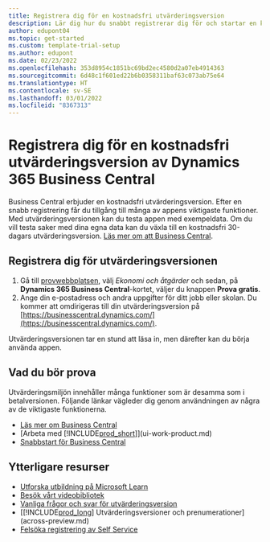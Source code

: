 ```yaml
---
title: Registrera dig för en kostnadsfri utvärderingsversion
description: Lär dig hur du snabbt registrerar dig för och startar en kostnadsfri utvärderingsversion av Dynamics 365 Business Central. Utforska appen med guidningar och videor, och hitta ytterligare utbildningsresurser.
author: edupont04
ms.topic: get-started
ms.custom: template-trial-setup
ms.author: edupont
ms.date: 02/23/2022
ms.openlocfilehash: 353d8954c1851bc69bd2ec4580d2a07eb4914363
ms.sourcegitcommit: 6d48c1f601ed22b6b0358311baf63c073ab75e64
ms.translationtype: HT
ms.contentlocale: sv-SE
ms.lasthandoff: 03/01/2022
ms.locfileid: "8367313"
---
```

# <a name="sign-up-for-a-free-dynamics-365-business-central-trial"></a>Registrera dig för en kostnadsfri utvärderingsversion av Dynamics 365 Business Central

Business Central erbjuder en kostnadsfri utvärderingsversion. Efter en snabb registrering får du tillgång till många av appens viktigaste funktioner. Med utvärderingsversionen kan du testa appen med exempeldata. Om du vill testa saker med dina egna data kan du växla till en kostnadsfri 30-dagars utvärderingsversion. [Läs mer om att Business Central](across-business-functionality.md).  

## <a name="to-sign-up-for-the-trial"></a>Registrera dig för utvärderingsversionen

1. Gå till [provwebbplatsen](https://go.microsoft.com/fwlink/?linkid=847861), välj *Ekonomi och åtgärder* och sedan, på **Dynamics 365 Business Central**-kortet, väljer du knappen **Prova gratis**.  
2. Ange din e-postadress och andra uppgifter för ditt jobb eller skolan. Du kommer att omdirigeras till din utvärderingsversion på [https://businesscentral.dynamics.com/](https://businesscentral.dynamics.com/).  

Utvärderingsversionen tar en stund att läsa in, men därefter kan du börja använda appen.

## <a name="what-to-try"></a>Vad du bör prova

Utvärderingsmiljön innehåller många funktioner som är desamma som i betalversionen. Följande länkar vägleder dig genom användningen av några av de viktigaste funktionerna.

- [Läs mer om Business Central](across-business-functionality.md)  
- [Arbeta med [!INCLUDE[prod_short](includes/prod_short.md)]](ui-work-product.md)  
- [Snabbstart för Business Central](quick-start-business-central.md)  

## <a name="additional-resources"></a>Ytterligare resurser

- [Utforska utbildning på Microsoft Learn](/learn/dynamics365/business-central?WT.mc_id=dyn365bc_landingpage-docs)  
- [Besök vårt videobibliotek](across-videos.md)  
- [Vanliga frågor och svar för utvärderingsversion](trial-faq.md)  
- [[!INCLUDE[prod_long](includes/prod_long.md)] Utvärderingsversioner och prenumerationer](across-preview.md)  
- [Felsöka registrering av Self Service](ui-troubleshoot-self-signup.md)  
